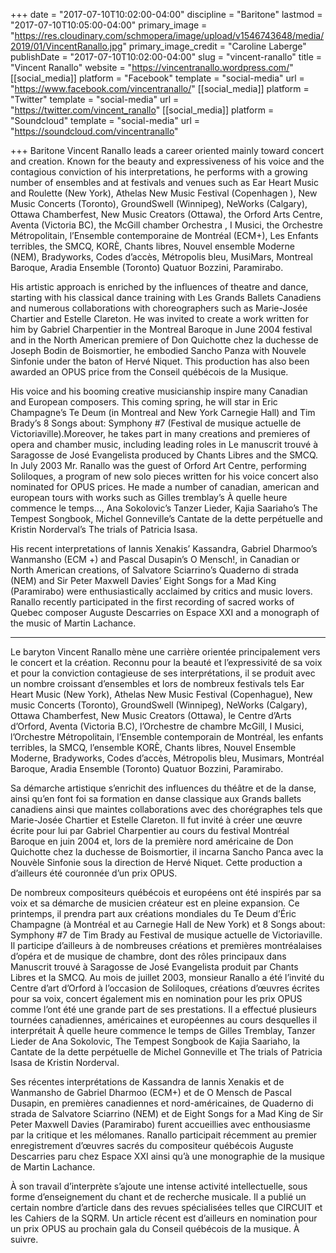 +++
date = "2017-07-10T10:02:00-04:00"
discipline = "Baritone"
lastmod = "2017-07-10T10:05:00-04:00"
primary_image = "https://res.cloudinary.com/schmopera/image/upload/v1546743648/media/2019/01/VincentRanallo.jpg"
primary_image_credit = "Caroline Laberge"
publishDate = "2017-07-10T10:02:00-04:00"
slug = "vincent-ranallo"
title = "Vincent Ranallo"
website = "https://vincentranallo.wordpress.com/"
[[social_media]]
platform = "Facebook"
template = "social-media"
url = "https://www.facebook.com/vincentranallo/"
[[social_media]]
platform = "Twitter"
template = "social-media"
url = "https://twitter.com/vincent_ranallo"
[[social_media]]
platform = "Soundcloud"
template = "social-media"
url = "https://soundcloud.com/vincentranallo"

+++
Baritone Vincent Ranallo leads a career oriented mainly toward concert and creation. Known for the beauty and expressiveness of his voice and the contagious conviction of his interpretations, he performs with a growing number of ensembles and at festivals and venues such as Ear Heart Music and Roulette (New York), Athelas New Music Festival (Copenhagen ), New Music Concerts (Toronto), GroundSwell (Winnipeg), NeWorks (Calgary), Ottawa Chamberfest, New Music Creators (Ottawa), the Orford Arts Centre, Aventa (Victoria BC), the McGill chamber Orchestra , I Musici, the Orchestre Métropolitain, l’Ensemble contemporaine de Montréal (ECM+), Les Enfants terribles, the SMCQ, KORÈ, Chants libres, Nouvel ensemble Moderne (NEM), Bradyworks, Codes d’accès, Métropolis bleu, MusiMars, Montreal Baroque, Aradia Ensemble (Toronto) Quatuor Bozzini, Paramirabo.

His artistic approach is enriched by the influences of theatre and dance, starting with his classical dance training with Les Grands Ballets Canadiens and numerous collaborations with choreographers such as Marie-Josée Chartier and Estelle Clareton. He was invited to create a work written for him by Gabriel Charpentier in the Montreal Baroque in June 2004 festival and in the North American premiere of Don Quichotte chez la duchesse de Joseph Bodin de Boismortier, he embodied Sancho Panza with Nouvele Sinfonie under the baton of Hervé Niquet. This production has also been awarded an OPUS price from the Conseil québécois de la Musique.

His voice and his booming creative musicianship inspire many Canadian and European composers. This coming spring, he will star in Eric Champagne’s Te Deum (in Montreal and New York Carnegie Hall) and Tim Brady’s 8 Songs about: Symphony #7 (Festival de musique actuelle de Victoriaville).Moreover, he takes part in many creations and premieres of opera and chamber music, including leading roles in Le manuscrit trouvé à Saragosse de José Evangelista produced by Chants Libres and the SMCQ. In July 2003 Mr. Ranallo was the guest of Orford Art Centre, performing Soliloques, a program of new solo pieces written for his voice concert also nominated for OPUS prices. He made a number of canadian, american and european tours with works such as Gilles tremblay’s À quelle heure commence le temps…, Ana Sokolovic’s Tanzer Lieder, Kajia Saariaho’s The Tempest Songbook, Michel Gonneville’s Cantate de la dette perpétuelle and Kristin Norderval’s The trials of Patricia Isasa.

His recent interpretations of Iannis Xenakis’ Kassandra, Gabriel Dharmoo’s Wanmansho (ECM +) and Pascal Dusapin’s O Mensch!, in Canadian or North American creations, of Salvatore Sciarrino’s Quaderno di strada (NEM) and Sir Peter Maxwell Davies’ Eight Songs for a Mad King (Paramirabo) were enthusiastically acclaimed by critics and music lovers. Ranallo recently participated in the first recording of sacred works of Quebec composer Auguste Descarries on Espace XXI and a monograph of the music of Martin Lachance.

****

Le baryton Vincent Ranallo mène une carrière orientée principalement vers le concert et la création. Reconnu pour la beauté et l’expressivité de sa voix et pour la conviction contagieuse de ses interprétations, il se produit avec un nombre croissant d’ensembles et lors de nombreux festivals tels Ear Heart Music (New York), Athelas New Music Festival (Copenhague), New music Concerts (Toronto), GroundSwell (Winnipeg), NeWorks (Calgary), Ottawa Chamberfest, New Music Creators (Ottawa), le Centre d’Arts d’Orford, Aventa (Victoria B.C), l’Orchestre de chambre McGill, I Musici, l’Orchestre Métropolitain, l’Ensemble contemporain de Montréal, les enfants terribles, la SMCQ, l’ensemble KORÈ, Chants libres, Nouvel Ensemble Moderne, Bradyworks, Codes d’accès, Métropolis bleu, Musimars, Montréal Baroque, Aradia Ensemble (Toronto) Quatuor Bozzini, Paramirabo.

Sa démarche artistique s’enrichit des influences du théâtre et de la danse, ainsi qu’en font foi sa formation en danse classique aux Grands ballets canadiens ainsi que maintes collaborations avec des chorégraphes tels que Marie-Josée Chartier et Estelle Clareton. Il fut invité à créer une œuvre écrite pour lui par Gabriel Charpentier au cours du festival Montréal Baroque en juin 2004 et, lors de la première nord américaine de Don Quichotte chez la duchesse de Boismortier, il incarna Sancho Panca avec la Nouvèle Sinfonie sous la direction de Hervé Niquet. Cette production a d’ailleurs été couronnée d’un prix OPUS.

De nombreux compositeurs québécois et européens ont été inspirés par sa voix et sa démarche de musicien créateur est en pleine expansion. Ce printemps, il prendra part aux créations mondiales du Te Deum d’Éric Champagne (à Montréal et au Carnegie Hall de New York) et 8 Songs about: Symphony #7 de Tim Brady au Festival de musique actuelle de Victoriaville. Il participe d’ailleurs à de nombreuses créations et premières montréalaises d’opéra et de musique de chambre, dont des rôles principaux dans Manuscrit trouvé à Saragosse de José Evangelista produit par Chants Libres et la SMCQ. Au mois de juillet 2003, monsieur Ranallo a été l’invité du Centre d’art d’Orford à l’occasion de Soliloques, créations d’œuvres écrites pour sa voix, concert également mis en nomination pour les prix OPUS comme l’ont été une grande part de ses prestations. Il a effectué plusieurs tournées canadiennes, américaines et européennes au cours desquelles il interprétait À quelle heure commence le temps de Gilles Tremblay, Tanzer Lieder de Ana Sokolovic, The Tempest Songbook de Kajia Saariaho, la Cantate de la dette perpétuelle de Michel Gonneville et The trials of Patricia Isasa de Kristin Norderval.

Ses récentes interprétations de Kassandra de Iannis Xenakis et de Wanmansho de Gabriel Dharmoo (ECM+) et de O Mensch de Pascal Dusapin, en premières canadiennes et nord-américaines, de Quaderno di strada de Salvatore Sciarrino (NEM) et de Eight Songs for a Mad King de Sir Peter Maxwell Davies (Paramirabo) furent accueillies avec enthousiasme par la critique et les mélomanes. Ranallo participait récemment au premier enregistrement d’œuvres sacrés du compositeur québécois Auguste Descarries paru chez Espace XXI ainsi qu’à une monographie de la musique de Martin Lachance.

À son travail d’interprète s’ajoute une intense activité intellectuelle, sous forme d’enseignement du chant et de recherche musicale. Il a publié un certain nombre d’article dans des revues spécialisées telles que CIRCUIT et les Cahiers de la SQRM. Un article récent est d’ailleurs en nomination pour un prix OPUS au prochain gala du Conseil québécois de la musique. À suivre.
